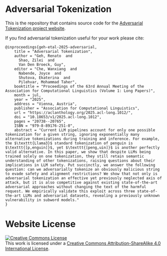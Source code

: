 # Adversarial Tokenization

This is the repository that contains source code for the [Adversarial Tokenization project website](https://advtok.github.io).

If you find adversarial tokenization useful for your work please cite:
```
@inproceedings{geh-etal-2025-adversarial,
    title = "Adversarial Tokenization",
    author = "Geh, Renato  and
      Shao, Zilei  and
      Van Den Broeck, Guy",
    editor = "Che, Wanxiang  and
      Nabende, Joyce  and
      Shutova, Ekaterina  and
      Pilehvar, Mohammad Taher",
    booktitle = "Proceedings of the 63rd Annual Meeting of the Association for Computational Linguistics (Volume 1: Long Papers)",
    month = jul,
    year = "2025",
    address = "Vienna, Austria",
    publisher = "Association for Computational Linguistics",
    url = "https://aclanthology.org/2025.acl-long.1012/",
    doi = "10.18653/v1/2025.acl-long.1012",
    pages = "20738--20765",
    ISBN = "979-8-89176-251-0",
    abstract = "Current LLM pipelines account for only one possible tokenization for a given string, ignoring exponentially many alternative tokenizations during training and inference. For example, the $\texttt{Llama3}$ standard tokenization of penguin is $\texttt{[p,enguin]}$, yet $\texttt{[peng,uin]}$ is another perfectly valid alternative. In this paper, we show that despite LLMs being trained solely on one tokenization, they still retain semantic understanding of other tokenizations, raising questions about their implications in LLM safety. Put succinctly, we answer the following question: can we adversarially tokenize an obviously malicious string to evade safety and alignment restrictions? We show that not only is adversarial tokenization an effective yet previously neglected axis of attack, but it is also competitive against existing state-of-the-art adversarial approaches without changing the text of the harmful request. We empirically validate this exploit across three state-of-the-art LLMs and adversarial datasets, revealing a previously unknown vulnerability in subword models."
}
```

# Website License
<a rel="license" href="http://creativecommons.org/licenses/by-sa/4.0/"><img alt="Creative Commons License" style="border-width:0" src="https://i.creativecommons.org/l/by-sa/4.0/88x31.png" /></a><br />This work is licensed under a <a rel="license" href="http://creativecommons.org/licenses/by-sa/4.0/">Creative Commons Attribution-ShareAlike 4.0 International License</a>.
